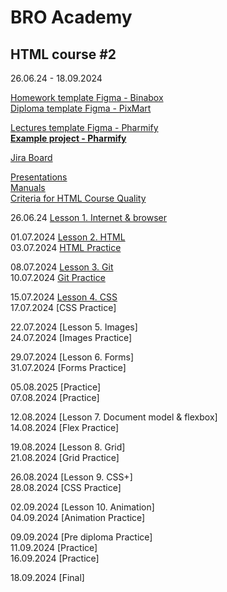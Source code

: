 # BRO Academy 

## HTML course #2

26.06.24 - 18.09.2024

[Homework template Figma - Binabox](https://www.figma.com/design/jqIedRSOsKC20T9QeDDNdL/BinaBox-UI-KIT?m=auto&t=gBzlUoU5MRyDe3QY-6) <br />
[Diploma template Figma - PixMart](https://www.figma.com/design/7HK7TzghZnR3ZhxB18Rrox/PixMart---Website-UI-Figma?m=auto&t=NJEjEybOi163nD7Z-6)  <br />

[Lectures template Figma - Pharmify](https://www.figma.com/design/auFieaBExddBH3NrBBcx2N/Pharmify-UI-KIT?t=gBzlUoU5MRyDe3QY-1) <br />
**[Example project - Pharmify](https://github.com/broacademy/pharmify)**<br />

[Jira Board](https://bro-academy.atlassian.net/jira/core/projects/BAHC2/board) <br />

[Presentations](presentations) <br />
[Manuals](manuals)  <br />
[Criteria for HTML Course Quality](criteria.md)  <br />

26.06.24 [Lesson 1. Internet & browser](lesson-1.md)  <br />
  
01.07.2024 [Lesson 2. HTML](lesson-2.md) <br />
03.07.2024 [HTML Practice](practice/practice-2.pdf) <br />
  
08.07.2024 [Lesson 3. Git](lesson-3.md)  <br />
10.07.2024 [Git Practice](practice/practice-3.pdf) <br />
<!-- (lesson-3.md)  -->
15.07.2024 [Lesson 4. CSS](lesson-4.md) <br />
17.07.2024 [CSS Practice]<br />
<!-- (lesson-4.md) -->
22.07.2024 [Lesson 5. Images]  <br />
24.07.2024 [Images Practice]  <br />
<!-- (lesson-5.md)  -->
29.07.2024 [Lesson 6. Forms] <br />
31.07.2024 [Forms Practice]  <br />
<!-- (lesson-6.md)  -->
05.08.2025 [Practice]  <br />
07.08.2024 [Practice] <br />
 
12.08.2024 [Lesson 7. Document model & flexbox]<br />
14.08.2024 [Flex Practice]<br />
<!-- (lesson-7.md) -->
19.08.2024 [Lesson 8. Grid]<br />
21.08.2024 [Grid Practice] <br />
<!-- (lesson-8.md)  -->
26.08.2024 [Lesson 9. CSS+]  <br />
28.08.2024 [CSS Practice]  <br />
<!-- (lesson-9.md)  -->
02.09.2024 [Lesson 10. Animation]<br />
04.09.2024 [Animation Practice]<br />
<!-- (lesson-10.md)  -->
09.09.2024 [Pre diploma Practice]<br />
11.09.2024 [Practice] <br />
16.09.2024 [Practice]<br />
<!-- (pre-final-practise.md) -->
18.09.2024 [Final]<br />
<!-- (final.md)  -->
